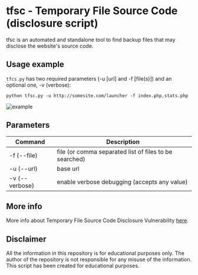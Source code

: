# tfsc - Temporary File Source Code (disclosure script)
tfsc is an automated and standalone tool to find backup files that may disclose the website's source code.

## Usage example
`tfcs.py` has two required parameters (-u [url] and -f [file(s)]) and an optional one, -v (verbose):

```pyhton
python tfsc.py -u http://somesite.com/launcher -f index.php,stats.php
```

![example](https://xh4h.com/img/upload/tfsc3.png)

## Parameters
| Command                                                    | Description                                                             |
|------------------------------------------------------------|-------------------------------------------------------------------------|
| -f (--file)                                                | file (or comma separated list of files to be searched)                  |
| -u (--url)                                                 | base url                                                                |
| -v (--verbose)                                             | enable verbose debugging (accepts any value)                            |


## More info
More info about Temporary File Source Code Disclosure Vulnerability [here](https://www.rapid7.com/db/vulnerabilities/http-php-temporary-file-source-disclosure).

## Disclaimer
All the information in this repository is for educational purposes only. The author of the repository is not responsible for any misuse of the information. This script has been created for educational purposes.
